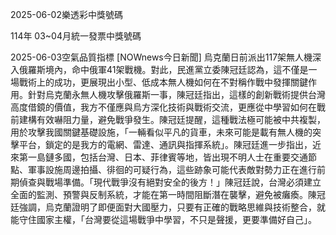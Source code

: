 
2025-06-02樂透彩中獎號碼

                                
114年 03~04月統一發票中獎號碼
                             
2025-06-03空氣品質指標
                              [NOWnews今日新聞] 烏克蘭日前派出117架無人機深入俄羅斯境內，命中俄軍41架戰機。對此，民進黨立委陳冠廷認為，這不僅是一場戰術上的成功，更展現出小型、低成本無人機如何在不對稱作戰中發揮關鍵作用。針對烏克蘭永無人機攻擊俄羅斯一事，陳冠廷指出，這樣的創新戰術提供台灣高度借鏡的價值，我方不僅應與烏方深化技術與戰術交流，更應從中學習如何在戰前建構有效嚇阻力量，避免戰爭發生。陳冠廷提醒，這種戰法極可能被中共複製，用於攻擊我國關鍵基礎設施，「一輛看似平凡的貨車，未來可能是載有無人機的突擊平台，鎖定的是我方的電網、雷達、通訊與指揮系統」。陳冠廷進一步指出，近來第一島鏈多國，包括台灣、日本、菲律賓等地，皆出現不明人士在重要交通節點、軍事設施周邊拍攝、徘徊的可疑行為，這些跡象可能代表敵對勢力正在進行前期偵查與戰場準備。「現代戰爭沒有絕對安全的後方！」陳冠廷說，台灣必須建立全面的監測、預警與反制系統，才能在第一時間阻斷潛在襲擊，避免被癱瘓。陳冠廷強調，烏克蘭證明了即便面對大國壓力，只要有正確的戰略思維與技術整合，就能守住國家主權，「台灣要從這場戰爭中學習，不只是聲援，更要準備好自己」。